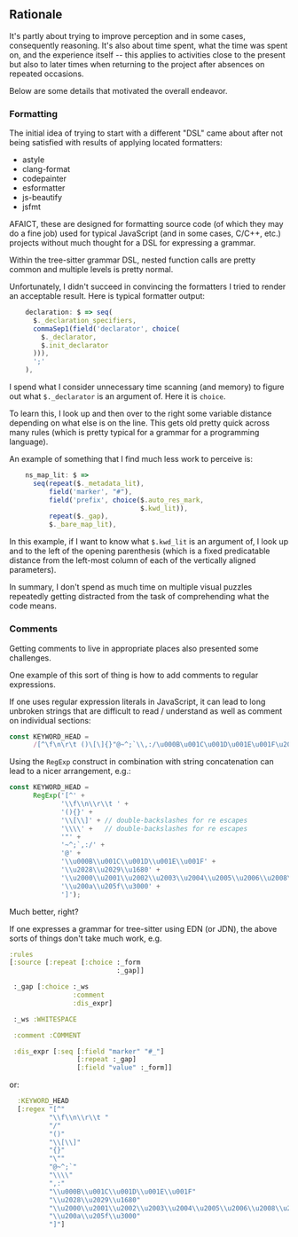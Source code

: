 ## Rationale

It's partly about trying to improve perception and in some cases,
consequently reasoning.  It's also about time spent, what the time was
spent on, and the experience itself -- this applies to activities close
to the present but also to later times when returning to the project
after absences on repeated occasions.

Below are some details that motivated the overall endeavor.

### Formatting

The initial idea of trying to start with a different "DSL" came about
after not being satisfied with results of applying located formatters:

* astyle
* clang-format
* codepainter
* esformatter
* js-beautify
* jsfmt

AFAICT, these are designed for formatting source code (of which they
may do a fine job) used for typical JavaScript (and in some cases,
C/C++, etc.)  projects without much thought for a DSL for expressing a
grammar.

Within the tree-sitter grammar DSL, nested function calls are pretty
common and multiple levels is pretty normal.

Unfortunately, I didn't succeed in convincing the formatters I tried
to render an acceptable result.  Here is typical formatter output:

```js
    declaration: $ => seq(
      $._declaration_specifiers,
      commaSep1(field('declarator', choice(
        $._declarator,
        $.init_declarator
      ))),
      ';'
    ),
```

I spend what I consider unnecessary time scanning (and memory) to
figure out what `$._declarator` is an argument of.  Here it is
`choice`.

To learn this, I look up and then over to the right some variable
distance depending on what else is on the line.  This gets old pretty
quick across many rules (which is pretty typical for a grammar for a
programming language).

An example of something that I find much less work to perceive is:

```js
    ns_map_lit: $ =>
      seq(repeat($._metadata_lit),
          field('marker', "#"),
          field('prefix', choice($.auto_res_mark,
                                 $.kwd_lit)),
          repeat($._gap),
          $._bare_map_lit),
```

In this example, if I want to know what `$.kwd_lit` is an argument of,
I look up and to the left of the opening parenthesis (which is a fixed
predicatable distance from the left-most column of each of the
vertically aligned parameters).

In summary, I don't spend as much time on multiple visual puzzles
repeatedly getting distracted from the task of comprehending what the
code means.

### Comments

Getting comments to live in appropriate places also presented some
challenges.

One example of this sort of thing is how to add comments to regular
expressions.

If one uses regular expression literals in JavaScript, it can lead to
long unbroken strings that are difficult to read / understand as well
as comment on individual sections:

```js
const KEYWORD_HEAD =
      /[^\f\n\r\t ()\[\]{}"@~^;`\\,:/\u000B\u001C\u001D\u001E\u001F\u2028\u2029\u1680\u2000\u2001\u2002\u2003\u2004\u2005\u2006\u2008\u2009\u200a\u205f\u3000]/;
```

Using the `RegExp` construct in combination with string concatenation
can lead to a nicer arrangement, e.g.:

```js
const KEYWORD_HEAD =
      RegExp('[^' +
             '\\f\\n\\r\\t ' +
             '(){}' +
             '\\[\\]' + // double-backslashes for re escapes
             '\\\\' +   // double-backslashes for re escapes
             '"' +
             '~^;`,:/' +
             '@' +
             '\\u000B\\u001C\\u001D\\u001E\\u001F' +
             '\\u2028\\u2029\\u1680' +
             '\\u2000\\u2001\\u2002\\u2003\\u2004\\u2005\\u2006\\u2008\\u2009' +
             '\\u200a\\u205f\\u3000' +
             ']');
```

Much better, right?

If one expresses a grammar for tree-sitter using EDN (or JDN), the
above sorts of things don't take much work, e.g.

```clojure
:rules
[:source [:repeat [:choice :_form
                           :_gap]]

 :_gap [:choice :_ws
                :comment
                :dis_expr]

 :_ws :WHITESPACE

 :comment :COMMENT

 :dis_expr [:seq [:field "marker" "#_"]
                 [:repeat :_gap]
                 [:field "value" :_form]]
```

or:

```clojure
  :KEYWORD_HEAD
  [:regex "[^"
          "\\f\\n\\r\\t "
          "/"
          "()"
          "\\[\\]"
          "{}"
          "\""
          "@~^;`"
          "\\\\"
          ",:"
          "\\u000B\\u001C\\u001D\\u001E\\u001F"
          "\\u2028\\u2029\\u1680"
          "\\u2000\\u2001\\u2002\\u2003\\u2004\\u2005\\u2006\\u2008\\u2009"
          "\\u200a\\u205f\\u3000"
          "]"]
```
